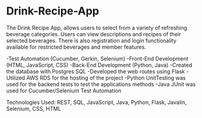 # Drink-Recipe-App
The Drink Recipe App, allows users to select from a variety of refreshing beverage categories. Users can view descriptions and recipes of their selected beverages. There is also registration and login functionality available for restricted beverages and member features.

-Test Automation (Cucumber, Gerkin, Selenium)
-Front-End Development (HTML, JavaScript, CSS)
-Back-End Development (Python, Java)
-Created the database with Postgres SQL
-Developed the web routes using Flask
-Utilized AWS RDS for the hosting of the project 
-Python UnitTesting was used for the backend tests to test the applications methods
-Java JUnit was used for Cucumber/Selenium Test Automation

Technologies Used: REST, SQL, JavaScript, Java, Python, Flask, Javalin, Selenium, CSS, HTML
